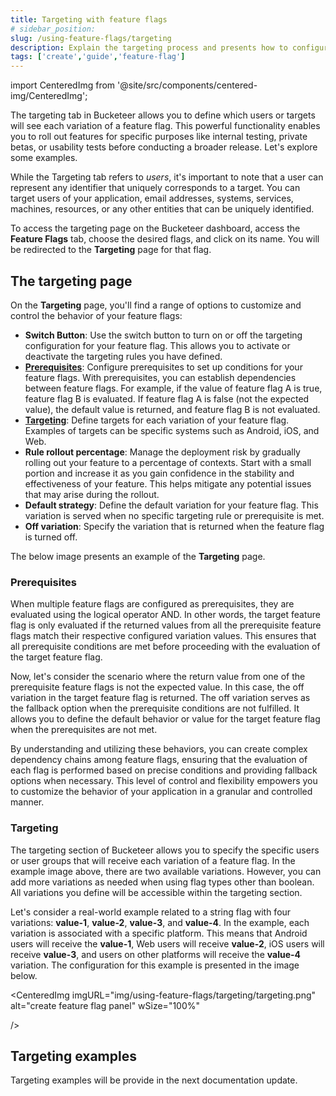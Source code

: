 ```yaml
---
title: Targeting with feature flags
# sidebar_position: 
slug: /using-feature-flags/targeting
description: Explain the targeting process and presents how to configure the feature flag targeting. The page will describe the fields and show an example. 
tags: ['create','guide','feature-flag']
---
```


import CenteredImg from '@site/src/components/centered-img/CenteredImg';

The targeting tab in Bucketeer allows you to define which users or targets will see each variation of a feature flag. This powerful functionality enables you to roll out features for specific purposes like internal testing, private betas, or usability tests before conducting a broader release. Let's explore some examples.

While the Targeting tab refers to *users*, it's important to note that a user can represent any identifier that uniquely corresponds to a target. You can target users of your application, email addresses, systems, services, machines, resources, or any other entities that can be uniquely identified.

To access the targeting page on the Bucketeer dashboard, access the **Feature Flags** tab, choose the desired flags, and click on its name. You will be redirected to the **Targeting** page for that flag.

## The targeting page

On the **Targeting** page, you'll find a range of options to customize and control the behavior of your feature flags:

- **Switch Button**: Use the switch button to turn on or off the targeting configuration for your feature flag. This allows you to activate or deactivate the targeting rules you have defined.
- [**Prerequisites**](/using-feature-flags/targeting#prerequisites): Configure prerequisites to set up conditions for your feature flags. With prerequisites, you can establish dependencies between feature flags. For example, if the value of feature flag A is true, feature flag B is evaluated. If feature flag A is false (not the expected value), the default value is returned, and feature flag B is not evaluated.
- [**Targeting**](/using-feature-flags/targeting#targeting): Define targets for each variation of your feature flag. Examples of targets can be specific systems such as Android, iOS, and Web. 
- **Rule rollout percentage**: Manage the deployment risk by gradually rolling out your feature to a percentage of contexts. Start with a small portion and increase it as you gain confidence in the stability and effectiveness of your feature. This helps mitigate any potential issues that may arise during the rollout.
- **Default strategy**: Define the default variation for your feature flag. This variation is served when no specific targeting rule or prerequisite is met. 
- **Off variation**: Specify the variation that is returned when the feature flag is turned off. 

The below image presents an example of the **Targeting** page.

<CenteredImg
  imgURL="img/using-feature-flags/targeting/targeting-page.png"
  alt="create feature flag panel"
/>

### Prerequisites

When multiple feature flags are configured as prerequisites, they are evaluated using the logical operator AND. In other words, the target feature flag is only evaluated if the returned values from all the prerequisite feature flags match their respective configured variation values. This ensures that all prerequisite conditions are met before proceeding with the evaluation of the target feature flag.

Now, let's consider the scenario where the return value from one of the prerequisite feature flags is not the expected value. In this case, the off variation in the target feature flag is returned. The off variation serves as the fallback option when the prerequisite conditions are not fulfilled. It allows you to define the default behavior or value for the target feature flag when the prerequisites are not met.

By understanding and utilizing these behaviors, you can create complex dependency chains among feature flags, ensuring that the evaluation of each flag is performed based on precise conditions and providing fallback options when necessary. This level of control and flexibility empowers you to customize the behavior of your application in a granular and controlled manner.

### Targeting

The targeting section of Bucketeer allows you to specify the specific users or user groups that will receive each variation of a feature flag. In the example image above, there are two available variations. However, you can add more variations as needed when using flag types other than boolean. All variations you define will be accessible within the targeting section.

Let's consider a real-world example related to a string flag with four variations: **value-1**, **value-2**, **value-3**, and **value-4**. In the example, each variation is associated with a specific platform. This means that Android users will receive the **value-1**, Web users will receive **value-2**, iOS users will receive **value-3**, and users on other platforms will receive the **value-4** variation. The configuration for this example is presented in the image below.

<CenteredImg
  imgURL="img/using-feature-flags/targeting/targeting.png"
  alt="create feature flag panel"
  wSize="100%"
  
/>

## Targeting examples

Targeting examples will be provide in the next documentation update.

